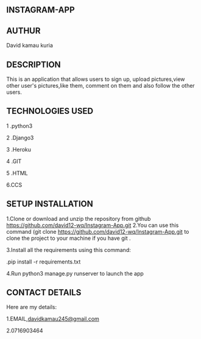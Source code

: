 ## INSTAGRAM-APP

## AUTHUR
David kamau kuria

## DESCRIPTION

This is an application that allows users to sign up, upload pictures,view other user's pictures,like them, comment on them and also follow the other users.

## TECHNOLOGIES USED
1 .python3

2 .Django3

3 .Heroku

4 .GIT

5 .HTML

6.CCS

## SETUP INSTALLATION
1.Clone or download and unzip the repository from github
   https://github.com/david12-wq/Instagram-App.git
2.You can use this command (git clone https://github.com/david12-wq/Instagram-App.git to   clone the project to your machine if you have git .

3.Install all the requirements using this command:

.pip install -r requirements.txt

4.Run python3 manage.py runserver to launch the app

## CONTACT DETAILS
Here are my details:

 1.EMAIL,davidkamau245@gmail.com

 2.0716903464

